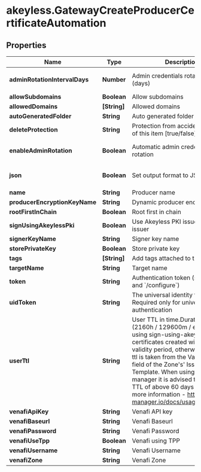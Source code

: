 # akeyless.GatewayCreateProducerCertificateAutomation

## Properties

Name | Type | Description | Notes
------------ | ------------- | ------------- | -------------
**adminRotationIntervalDays** | **Number** | Admin credentials rotation interval (days) | [optional] [default to 0]
**allowSubdomains** | **Boolean** | Allow subdomains | [optional] 
**allowedDomains** | **[String]** | Allowed domains | [optional] 
**autoGeneratedFolder** | **String** | Auto generated folder | [optional] 
**deleteProtection** | **String** | Protection from accidental deletion of this item [true/false] | [optional] 
**enableAdminRotation** | **Boolean** | Automatic admin credentials rotation | [optional] [default to false]
**json** | **Boolean** | Set output format to JSON | [optional] [default to false]
**name** | **String** | Producer name | 
**producerEncryptionKeyName** | **String** | Dynamic producer encryption key | [optional] 
**rootFirstInChain** | **Boolean** | Root first in chain | [optional] 
**signUsingAkeylessPki** | **Boolean** | Use Akeyless PKI issuer or Venafi issuer | [optional] 
**signerKeyName** | **String** | Signer key name | [optional] 
**storePrivateKey** | **Boolean** | Store private key | [optional] 
**tags** | **[String]** | Add tags attached to this object | [optional] 
**targetName** | **String** | Target name | [optional] 
**token** | **String** | Authentication token (see &#x60;/auth&#x60; and &#x60;/configure&#x60;) | [optional] 
**uidToken** | **String** | The universal identity token, Required only for universal_identity authentication | [optional] 
**userTtl** | **String** | User TTL in time.Duration format (2160h / 129600m / etc...). When using sign-using-akeyless-pki certificates created will have this validity period, otherwise the user-ttl is taken from the Validity Period field of the Zone&#39;s&#39; Issuing Template. When using cert-manager it is advised to have a TTL of above 60 days (1440h). For more information - https://cert-manager.io/docs/usage/certificate/ | [optional] [default to &#39;2160h&#39;]
**venafiApiKey** | **String** | Venafi API key | [optional] 
**venafiBaseurl** | **String** | Venafi Baseurl | [optional] 
**venafiPassword** | **String** | Venafi Password | [optional] 
**venafiUseTpp** | **Boolean** | Venafi using TPP | [optional] 
**venafiUsername** | **String** | Venafi Username | [optional] 
**venafiZone** | **String** | Venafi Zone | [optional] 


